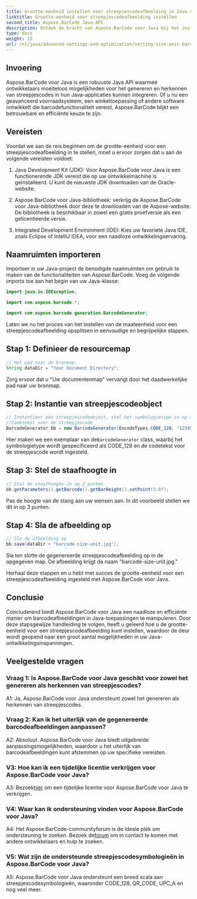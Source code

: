 ```yaml
---
title: Grootte-eenheid instellen voor streepjescodeafbeelding in Java met Aspose.BarCode
linktitle: Grootte-eenheid voor streepjescodeafbeelding instellen
second_title: Aspose.BarCode Java-API
description: Ontdek de kracht van Aspose.BarCode voor Java bij het instellen van nauwkeurige maateenheden voor barcodeafbeeldingen. Moeiteloze integratie, robuuste prestaties en eindeloze aanpassingsmogelijkheden.
type: docs
weight: 15
url: /nl/java/advanced-settings-and-optimization/setting-size-unit-barcode-image/
---
```

## Invoering

Aspose.BarCode voor Java is een robuuste Java API waarmee ontwikkelaars moeiteloos mogelijkheden voor het genereren en herkennen van streepjescodes in hun Java-applicaties kunnen integreren. Of u nu een geavanceerd voorraadsysteem, een winkeltoepassing of andere software ontwikkelt die barcodefunctionaliteit vereist, Aspose.BarCode blijkt een betrouwbare en efficiënte keuze te zijn.

## Vereisten

Voordat we aan de reis beginnen om de grootte-eenheid voor een streepjescodeafbeelding in te stellen, moet u ervoor zorgen dat u aan de volgende vereisten voldoet:

1. Java Development Kit (JDK): Voor Aspose.BarCode voor Java is een functionerende JDK vereist die op uw ontwikkelmachine is geïnstalleerd. U kunt de nieuwste JDK downloaden van de Oracle-website.

2. Aspose.BarCode voor Java-bibliotheek: verkrijg de Aspose.BarCode voor Java-bibliotheek door deze te downloaden van de Aspose-website. De bibliotheek is beschikbaar in zowel een gratis proefversie als een gelicentieerde versie.

3. Integrated Development Environment (IDE): Kies uw favoriete Java IDE, zoals Eclipse of IntelliJ IDEA, voor een naadloze ontwikkelingservaring.

## Naamruimten importeren

Importeer in uw Java-project de benodigde naamruimten om gebruik te maken van de functionaliteiten van Aspose.BarCode. Voeg de volgende imports toe aan het begin van uw Java-klasse:

```java
import java.io.IOException;

import com.aspose.barcode.*;

import com.aspose.barcode.generation.BarcodeGenerator;
```


Laten we nu het proces van het instellen van de maateenheid voor een streepjescodeafbeelding opsplitsen in eenvoudige en begrijpelijke stappen.

## Stap 1: Definieer de resourcemap

```java
// Het pad naar de bronmap.
String dataDir = "Your Document Directory";
```

Zorg ervoor dat u "Uw documentenmap" vervangt door het daadwerkelijke pad naar uw bronmap.

## Stap 2: Instantie van streepjescodeobject

```java
// Instantieer een streepjescodeobject, stel het symbologietype in op code128 en stel de in
//Codetekst voor de streepjescode
BarcodeGenerator bb = new BarcodeGenerator(EncodeTypes.CODE_128, "1234567");
```

 Hier maken we een exemplaar van de`BarcodeGenerator` class, waarbij het symbologietype wordt gespecificeerd als CODE_128 en de codetekst voor de streepjescode wordt ingesteld.

## Stap 3: Stel de staafhoogte in

```java
// Stel de staafhoogte in op 3 punten
bb.getParameters().getBarcode().getBarHeight().setPoint(3.0f);
```

Pas de hoogte van de stang aan uw wensen aan. In dit voorbeeld stellen we dit in op 3 punten.

## Stap 4: Sla de afbeelding op

```java
// Sla de afbeelding op
bb.save(dataDir + "barcode-size-unit.jpg");
```

Sla ten slotte de gegenereerde streepjescodeafbeelding op in de opgegeven map. De afbeelding krijgt de naam "barcode-size-unit.jpg."

Herhaal deze stappen en u hebt met succes de grootte-eenheid voor een streepjescodeafbeelding ingesteld met Aspose.BarCode voor Java.

## Conclusie

Concluderend biedt Aspose.BarCode voor Java een naadloze en efficiënte manier om barcodeafbeeldingen in Java-toepassingen te manipuleren. Door deze stapsgewijze handleiding te volgen, heeft u geleerd hoe u de grootte-eenheid voor een streepjescodeafbeelding kunt instellen, waardoor de deur wordt geopend naar een groot aantal mogelijkheden in uw Java-ontwikkelingsinspanningen.

## Veelgestelde vragen

### Vraag 1: Is Aspose.BarCode voor Java geschikt voor zowel het genereren als herkennen van streepjescodes?

A1: Ja, Aspose.BarCode voor Java ondersteunt zowel het genereren als herkennen van streepjescodes.

### Vraag 2: Kan ik het uiterlijk van de gegenereerde barcodeafbeeldingen aanpassen?

A2: Absoluut. Aspose.BarCode voor Java biedt uitgebreide aanpassingsmogelijkheden, waardoor u het uiterlijk van barcodeafbeeldingen kunt afstemmen op uw specifieke vereisten.

### V3: Hoe kan ik een tijdelijke licentie verkrijgen voor Aspose.BarCode voor Java?

 A3: Bezoek[hier](https://purchase.aspose.com/temporary-license/) om een tijdelijke licentie voor Aspose.BarCode voor Java te verkrijgen.

### V4: Waar kan ik ondersteuning vinden voor Aspose.BarCode voor Java?

 A4: Het Aspose.BarCode-communityforum is de ideale plek om ondersteuning te zoeken. Bezoek de[forum](https://forum.aspose.com/c/barcode/13) om in contact te komen met andere ontwikkelaars en hulp te zoeken.

### V5: Wat zijn de ondersteunde streepjescodesymbologieën in Aspose.BarCode voor Java?

A5: Aspose.BarCode voor Java ondersteunt een breed scala aan streepjescodesymbologieën, waaronder CODE_128, QR_CODE, UPC_A en nog veel meer.